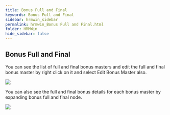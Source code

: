 ```yaml
---
title: Bonus Full and Final
keywords: Bonus Full and Final
sidebar: hrmwin_sidebar
permalink: hrmwin_Bonus Full and Final.html
folder: HRMWin   
hide_sidebar: false
---
```


## Bonus Full and Final

You can see the list of full and final bonus masters and edit the full and final bonus master by right click on it and select Edit Bonus Master also.

![](http://docs.risersoft.com/hrmnirvana/ImagesExt/image8_37.jpg)

You can also see the full and final bonus details for each bonus master by expanding bonus full and final node.

![](http://docs.risersoft.com/hrmnirvana/ImagesExt/image8_38.jpg)
